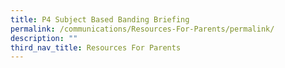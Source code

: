 ```yaml
---
title: P4 Subject Based Banding Briefing
permalink: /communications/Resources-For-Parents/permalink/
description: ""
third_nav_title: Resources For Parents
---
```

